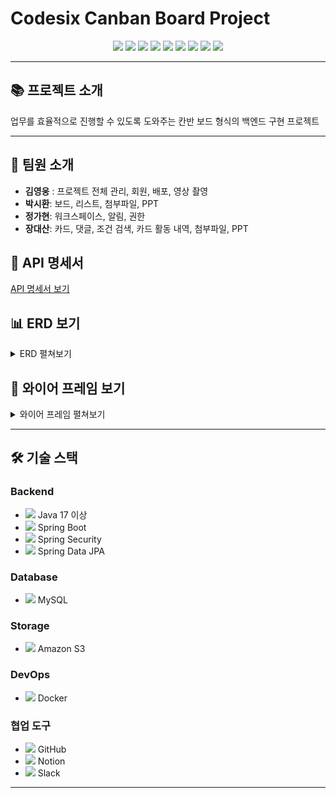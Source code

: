 # Codesix Canban Board Project

<div align="center">
  <img src="https://img.shields.io/badge/java-007396?style=for-the-badge&logo=java&logoColor=white">
  <img src="https://img.shields.io/badge/springboot-6DB33F?style=for-the-badge&logo=springboot&logoColor=white">
  <img src="https://img.shields.io/badge/spring%20security-6DB33F?style=for-the-badge&logo=springsecurity&logoColor=white">
  <img src="https://img.shields.io/badge/spring%20data%20jpa-6DB33F?style=for-the-badge&logo=spring&logoColor=white">
  <img src="https://img.shields.io/badge/amazon%20s3-569A31?style=for-the-badge&logo=amazons3&logoColor=white">
  <img src="https://img.shields.io/badge/docker-2496ED?style=for-the-badge&logo=docker&logoColor=white">
  <img src="https://img.shields.io/badge/github-181717?style=for-the-badge&logo=github&logoColor=white">
  <img src="https://img.shields.io/badge/notion-000000?style=for-the-badge&logo=notion&logoColor=white">
  <img src="https://img.shields.io/badge/slack-4A154B?style=for-the-badge&logo=slack&logoColor=white">
</div>

---

## 📚 프로젝트 소개

업무를 효율적으로 진행할 수 있도록 도와주는 칸반 보드 형식의 백엔드 구현 프로젝트

---

## 👥 팀원 소개

- **김영웅** : 프로젝트 전체 관리, 회원, 배포, 영상 촬영  
- **박시환**: 보드, 리스트, 첨부파일, PPT  
- **정가현**: 워크스페이스, 알림, 권한  
- **장대산**: 카드, 댓글, 조건 검색, 카드 활동 내역, 첨부파일, PPT  
## 📄 API 명세서

[API 명세서 보기](https://www.notion.so/teamsparta/1582dc3ef51481b58607de9fd2d570a2?v=1582dc3ef51481278000000ca938f48d&pvs=4)


## 📊 ERD 보기

<details>
  <summary>ERD 펼쳐보기</summary>
  <img src="https://github.com/user-attachments/assets/1a08eff3-e545-445b-a128-863c40767027" alt="ERD">
</details>

## 🎨 와이어 프레임 보기

<details>
  <summary>와이어 프레임 펼쳐보기</summary>
  <img src="https://file.notion.so/f/f/83c75a39-3aba-4ba4-a792-7aefe4b07895/6b40ea6a-7cc6-4dd7-bed0-30bbf603a8ad/image.png?table=block&id=40e616ab-d156-44a5-b6b4-3f6e90714810&spaceId=83c75a39-3aba-4ba4-a792-7aefe4b07895&expirationTimestamp=1735689600000&signature=5vEAn5_oXmvuwK9fXqLYqxc1XO4d26kfNwIcTDuOmEU&downloadName=image.png" alt="와이어 프레임">
</details>


---

## 🛠️ 기술 스택

### **Backend**
- <img src="https://img.shields.io/badge/java-007396?style=flat-square&logo=java&logoColor=white"> Java 17 이상
- <img src="https://img.shields.io/badge/springboot-6DB33F?style=flat-square&logo=springboot&logoColor=white"> Spring Boot
- <img src="https://img.shields.io/badge/spring%20security-6DB33F?style=flat-square&logo=springsecurity&logoColor=white"> Spring Security
- <img src="https://img.shields.io/badge/spring%20data%20jpa-6DB33F?style=flat-square&logo=spring&logoColor=white"> Spring Data JPA

### **Database**
- <img src="https://img.shields.io/badge/mysql-4479A1?style=flat-square&logo=mysql&logoColor=white"> MySQL

### **Storage**
- <img src="https://img.shields.io/badge/amazon%20s3-569A31?style=flat-square&logo=amazons3&logoColor=white"> Amazon S3

### **DevOps**
- <img src="https://img.shields.io/badge/docker-2496ED?style=flat-square&logo=docker&logoColor=white"> Docker

### **협업 도구**
- <img src="https://img.shields.io/badge/github-181717?style=flat-square&logo=github&logoColor=white"> GitHub
- <img src="https://img.shields.io/badge/notion-000000?style=flat-square&logo=notion&logoColor=white"> Notion
- <img src="https://img.shields.io/badge/slack-4A154B?style=flat-square&logo=slack&logoColor=white"> Slack

---

